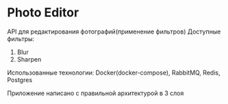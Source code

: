 # Photo Editor
API для редактирования фотографий(применение фильтров)
Доступные фильтры:
1. Blur
2. Sharpen

Использованные технологии: Docker(docker-compose), RabbitMQ, Redis, Postgres

Приложение написано с правильной архитектурой в 3 слоя
